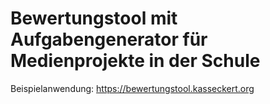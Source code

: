 # Bewertungstool mit Aufgabengenerator für Medienprojekte in der Schule
Beispielanwendung: https://bewertungstool.kasseckert.org